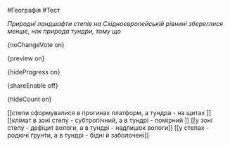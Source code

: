 #Географія #Тест

*Природні ландшафти степів на Східноєвропейській рівнині збереглися менше, ніж природа тундри, тому що*

{noChangeVote on}

{preview on}

{hideProgress on}

{shareEnable off}

{hideCount on}

[[степи сформувалися в прогинах платформ, а тундра - на щитах ]]
[[клімат в зоні степу - субтропічний, а в тундрі - помірний ]]
[[у зоні степу - дефіцит вологи, а в тундрі - надлишок вологи]]
[[у степах - родючі ґрунти, а в тундрі - бідні й заболочені]]
